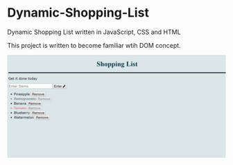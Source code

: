 # Dynamic-Shopping-List
Dynamic Shopping List written in JavaScript, CSS and HTML 

This project is written to become familiar wtih DOM concept.

<a href="https://github.com/ashleyasli/Dynamic-Shopping-List/blob/master/shoppingList.png"><img src="shoppingList.png" /></a>
